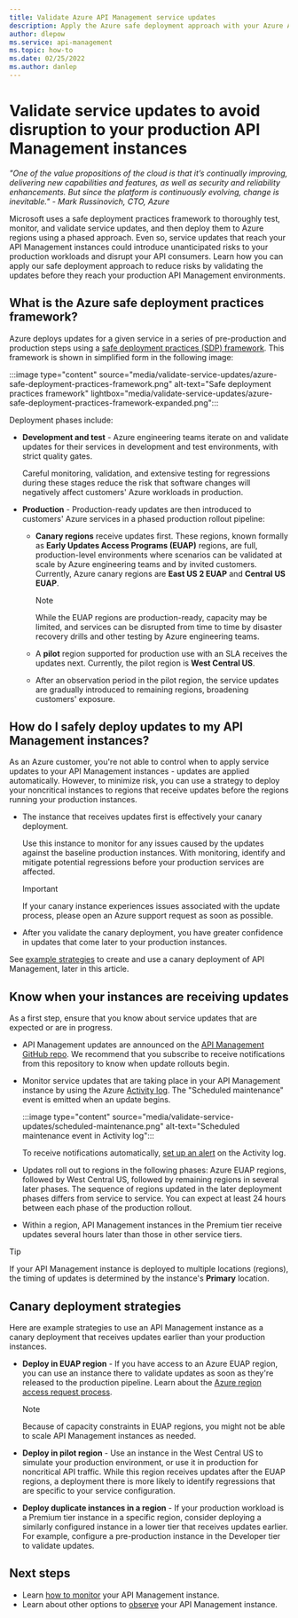 ```yaml
---
title: Validate Azure API Management service updates
description: Apply the Azure safe deployment approach with your Azure API Management instances to validate service updates and avoid disruptions to your production environments.
author: dlepow
ms.service: api-management
ms.topic: how-to
ms.date: 02/25/2022
ms.author: danlep
---
```


# Validate service updates to avoid disruption to your production API Management instances 

*"One of the value propositions of the cloud is that it’s continually improving, delivering new capabilities and features, as well as security and reliability enhancements. But since the platform is continuously evolving, change is inevitable." - Mark Russinovich, CTO, Azure*

Microsoft uses a safe deployment practices framework to thoroughly test, monitor, and validate service updates, and then deploy them to Azure regions using a phased approach. Even so, service updates that reach your API Management instances could introduce unanticipated risks to your production workloads and disrupt your API consumers. Learn how you can apply our safe deployment approach to reduce risks by validating the updates before they reach your production API Management environments.

## What is the Azure safe deployment practices framework? 

Azure deploys updates for a given service in a series of pre-production and production steps using a [safe deployment practices (SDP) framework](https://azure.microsoft.com/blog/advancing-safe-deployment-practices/). This framework is shown in simplified form in the following image:

:::image type="content" source="media/validate-service-updates/azure-safe-deployment-practices-framework.png" alt-text="Safe deployment practices framework" lightbox="media/validate-service-updates/azure-safe-deployment-practices-framework-expanded.png":::

Deployment phases include:

* **Development and test** - Azure engineering teams iterate on and validate updates for their services in development and test environments, with strict quality gates. 

    Careful monitoring, validation, and extensive testing for regressions during these stages reduce the risk that software changes will negatively affect customers' Azure workloads in production. 

* **Production** - Production-ready updates are then introduced to customers' Azure services in a phased production rollout pipeline: 

    * **Canary regions** receive updates first. These regions, known formally as **Early Updates Access Programs (EUAP)** regions, are full, production-level environments where scenarios can be validated at scale by Azure engineering teams and by invited customers. Currently, Azure canary regions are **East US 2 EUAP** and **Central US EUAP**. 

      > [!NOTE]
      > While the EUAP regions are production-ready, capacity may be limited, and services can be disrupted from time to time by disaster recovery drills and other testing by Azure engineering teams.

    * A **pilot** region supported for production use with an SLA receives the updates next. Currently, the pilot region is **West Central US**. 

    * After an observation period in the pilot region, the service updates are gradually introduced to remaining regions, broadening customers' exposure. 

## How do I safely deploy updates to my API Management instances? 

As an Azure customer, you're not able to control when to apply service updates to your API Management instances - updates are applied automatically. However, to minimize risk, you can use a strategy to deploy your noncritical instances to regions that receive updates before the regions running your production instances.

* The instance that receives updates first is effectively your canary deployment. 

    Use this instance to monitor for any issues caused by the updates against the baseline production instances. With monitoring, identify and mitigate potential regressions before your production services are affected. 

    > [!IMPORTANT]
    > If your canary instance experiences issues associated with the update process, please open an Azure support request as soon as possible.

* After you validate the canary deployment, you have greater confidence in updates that come later to your production instances.

See [example strategies](#canary-deployment-strategies) to create and use a canary deployment of API Management, later in this article.

## Know when your instances are receiving updates 

As a first step, ensure that you know about service updates that are expected or are in progress. 

* API Management updates are announced on the [API Management GitHub repo](https://github.com/Azure/API-Management/releases). We recommend that you subscribe to receive notifications from this repository to know when update rollouts begin. 

* Monitor service updates that are taking place in your API Management instance by using the Azure [Activity log](../azure-monitor/essentials/activity-log.md). The "Scheduled maintenance" event is emitted when an update begins.

    :::image type="content" source="media/validate-service-updates/scheduled-maintenance.png" alt-text="Scheduled maintenance event in Activity log":::

    To receive notifications automatically, [set up an alert](../azure-monitor/alerts/alerts-activity-log.md) on the Activity log.

* Updates roll out to regions in the following phases: Azure EUAP regions, followed by West Central US, followed by remaining regions in several later phases. The sequence of regions updated in the later deployment phases differs from service to service. You can expect at least 24 hours between each phase of the production rollout.

* Within a region, API Management instances in the Premium tier receive updates several hours later than those in other service tiers.

> [!TIP]
> If your API Management instance is deployed to multiple locations (regions), the timing of updates is determined by the instance's **Primary** location.

## Canary deployment strategies
  
Here are example strategies to use an API Management instance as a canary deployment that receives updates earlier than your production instances.

* **Deploy in EUAP region** - If you have access to an Azure EUAP region, you can use an instance there to validate updates as soon as they're released to the production pipeline. Learn about the [Azure region access request process](/troubleshoot/azure/general/region-access-request-process).

    > [!NOTE]
    > Because of capacity constraints in EUAP regions, you might not be able to scale API Management instances as needed.  

* **Deploy in pilot region** - Use an instance in the West Central US to simulate your production environment, or use it in production for noncritical API traffic. While this region receives updates after the EUAP regions, a deployment there is more likely to identify regressions that are specific to your service configuration.

* **Deploy duplicate instances in a region** - If your production workload is a Premium tier instance in a specific region, consider deploying a similarly configured instance in a lower tier that receives updates earlier. For example, configure a pre-production instance in the Developer tier to validate updates. 
 
## Next steps

* Learn [how to monitor](api-management-howto-use-azure-monitor.md) your API Management instance.
* Learn about other options to [observe](observability.md) your API Management instance.
